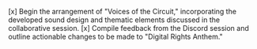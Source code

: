 [x] Begin the arrangement of "Voices of the Circuit," incorporating the developed sound design and thematic elements discussed in the collaborative session.
[x] Compile feedback from the Discord session and outline actionable changes to be made to "Digital Rights Anthem."